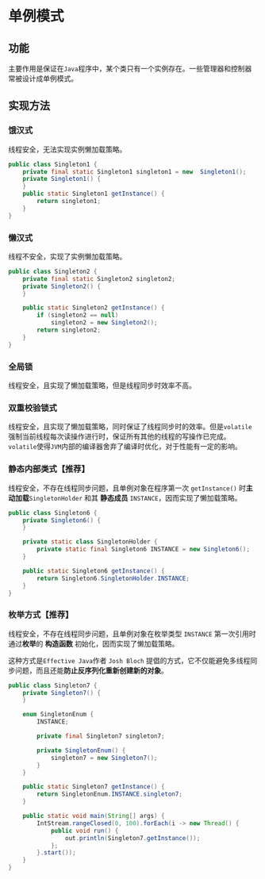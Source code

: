 # 单例模式

## 功能

主要作用是保证在`Java`程序中，某个类只有一个实例存在。一些管理器和控制器常被设计成单例模式。



## 实现方法

### 饿汉式

线程安全，无法实现实例懒加载策略。

```java
public class Singleton1 {
    private final static Singleton1 singleton1 = new  Singleton1();
    private Singleton1() {
    }
    public static Singleton1 getInstance() {
        return singleton1;
    }
}
```

### 懒汉式

线程不安全，实现了实例懒加载策略。

```java
public class Singleton2 {
    private final static Singleton2 singleton2;
    private Singleton2() {
    }

    public static Singleton2 getInstance() {
        if (singleton2 == null)
            singleton2 = new Singleton2();
        return singleton2;
    }
}
```

### 全局锁

线程安全，且实现了懒加载策略，但是线程同步时效率不高。

### 双重校验锁式

线程安全，且实现了懒加载策略，同时保证了线程同步时的效率。但是`volatile`强制当前线程每次读操作进行时，保证所有其他的线程的写操作已完成。`volatile`使得`JVM`内部的编译器舍弃了编译时优化，对于性能有一定的影响。

### 静态内部类式【推荐】

线程安全，不存在线程同步问题，且单例对象在程序第一次 `getInstance()` 时**主动加载**`SingletonHolder` 和其 **静态成员** `INSTANCE`，因而实现了懒加载策略。

```java
public class Singleton6 {
    private Singleton6() {
    }

    private static class SingletonHolder {
        private static final Singleton6 INSTANCE = new Singleton6();
    }

    public static Singleton6 getInstance() {
        return Singleton6.SingletonHolder.INSTANCE;
    }
}
```

### 枚举方式【推荐】

线程安全，不存在线程同步问题，且单例对象在枚举类型 `INSTANCE` 第一次引用时通过**枚举**的 **构造函数** 初始化，因而实现了懒加载策略。

这种方式是`Effective Java`作者 `Josh Bloch` 提倡的方式，它不仅能避免多线程同步问题，而且还能**防止反序列化重新创建新的对象**。

```java
public class Singleton7 {
    private Singleton7() {
    }

    enum SingletonEnum {
        INSTANCE;

        private final Singleton7 singleton7;

        private SingletonEnum() {
            singleton7 = new Singleton7();
        }
    }

    public static Singleton7 getInstance() {
        return SingletonEnum.INSTANCE.singleton7;
    }

    public static void main(String[] args) {
        IntStream.rangeClosed(0, 100).forEach(i -> new Thread() {
            public void run() {
                out.println(Singleton7.getInstance());
            };
        }.start());
    }
}
```

